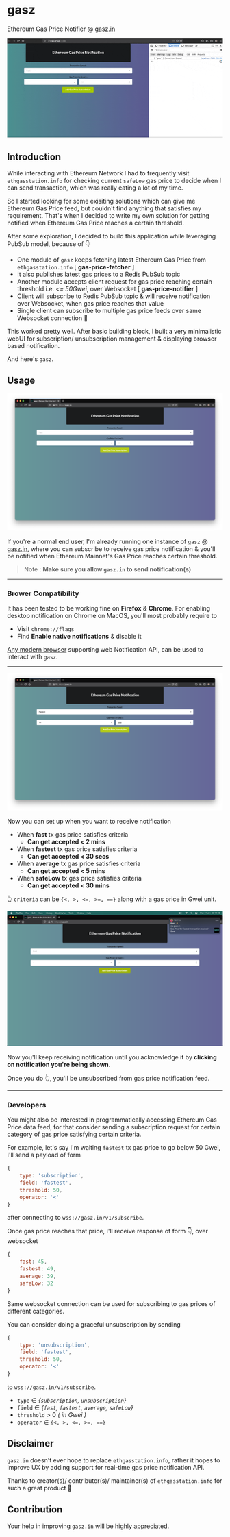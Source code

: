 # gasz

Ethereum Gas Price Notifier @ [gasz.in](gasz.in)

![banner](sc/banner.gif)

## Introduction

While interacting with Ethereum Network I had to frequently visit `ethgasstation.info` for checking current `safeLow` gas price to decide when I can send transaction, which was really eating a lot of my time.

So I started looking for some exisiting solutions which can give me Ethereum Gas Price feed, but couldn't find anything that satisfies my requirement. That's when I decided to write my own solution for getting notified when Ethereum Gas Price reaches a certain threshold.

After some exploration, I decided to build this application while leveraging PubSub model, because of 👇

- One module of `gasz` keeps fetching latest Ethereum Gas Price from `ethgasstation.info` [ **gas-price-fetcher** ]
- It also publishes latest gas prices to a Redis PubSub topic
- Another module accepts client request for gas price reaching certain threshold i.e. _<= 50Gwei_, over Websocket [ **gas-price-notifier** ]
- Client will subscribe to Redis PubSub topic & will receive notification over Websocket, when gas price reaches that value
- Single client can subscribe to multiple gas price feeds over same Websocket connection 🦾

This worked pretty well. After basic building block, I built a very minimalistic webUI for subscription/ unsubscription management & displaying browser based notification.

And here's `gasz`.

## Usage

![webUI](sc/webUI_1.png)

If you're a normal end user, I'm already running one instance of `gasz` @ [gasz.in](gasz.in), where you can subscribe to receive gas price notification & you'll be notified when Ethereum Mainnet's Gas Price reaches certain threshold.

> Note : **Make sure you allow `gasz.in` to send notification(s)**

---

### Brower Compatibility

It has been tested to be working fine on **Firefox** & **Chrome**. For enabling desktop notification on Chrome on MacOS, you'll most probably require to

- Visit `chrome://flags`
- Find **Enable native notifications** & disable it

[Any modern browser](https://developer.mozilla.org/en-US/docs/Web/API/notification#browser_compatibility) supporting web Notification API, can be used to interact with `gasz`.

---

![webUI](sc/webUI_2.png)

Now you can set up when you want to receive notification

- When **fast** tx gas price satisfies criteria
    - **Can get accepted < 2 mins**
- When **fastest** tx gas price satisfies criteria
    - **Can get accepted < 30 secs**
- When **average** tx gas price satisfies criteria
    - **Can get accepted < 5 mins**
- When **safeLow** tx gas price satisfies criteria
    - **Can get accepted < 30 mins**

👆 `criteria` can be `{<, >, <=, >=, ==}` along with a gas price in Gwei unit.

![webUI](sc/webUI_3.png)

Now you'll keep receiving notification until you acknowledge it by **clicking on notification you're being shown**.

Once you do 👆, you'll be unsubscribed from gas price notification feed.

---

### Developers

You might also be interested in programmatically accessing Ethereum Gas Price data feed, for that consider sending a subscription request for certain category of gas price satisfying certain criteria.

For example, let's say I'm waiting `fastest` tx gas price to go below 50 Gwei, I'll send a payload of form

```js
{
    type: 'subscription',
    field: 'fastest',
    threshold: 50,
    operator: '<'
}
```

after connecting to `wss://gasz.in/v1/subscribe`.

Once gas price reaches that price, I'll receive response of form 👇, over websocket

```js
{
    fast: 45,
    fastest: 49,
    average: 39,
    safeLow: 32
}
```

Same websocket connection can be used for subscribing to gas prices of different categories.

You can consider doing a graceful unsubscription by sending 

```js
{
    type: 'unsubscription',
    field: 'fastest',
    threshold: 50,
    operator: '<'
}
```

to `wss://gasz.in/v1/subscribe`.

- `type` ∈ _{`subscription`, `unsubscription`}_
- `field` ∈ _{`fast`, `fastest`, `average`, `safeLow`}_
- `threshold` > 0 _( in Gwei )_
- `operator` ∈ `{<, >, <=, >=, ==}`

## Disclaimer

`gasz.in` doesn't ever hope to replace `ethgasstation.info`, rather it hopes to improve UX by adding support for real-time gas price notification API.

Thanks to creator(s)/ contributor(s)/ maintainer(s) of `ethgasstation.info` for such a great product 🙌

## Contribution

Your help in improving `gasz.in` will be highly appreciated.
